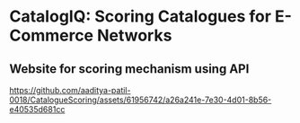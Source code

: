 # CatalogIQ: Scoring Catalogues for E-Commerce Networks

## Website for scoring mechanism using API
https://github.com/aaditya-patil-0018/CatalogueScoring/assets/61956742/a26a241e-7e30-4d01-8b56-e40535d681cc

